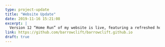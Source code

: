 ```yaml
---
type: project-update
title: "Website Update"
date: 2019-11-16 15:21:08
excerpt: |
  Version 12 “Home Run” of my website is live, featuring a refreshed home page and visual refinements.
link: https://github.com/barrowclift/barrowclift.github.io
draft: true
---
```

